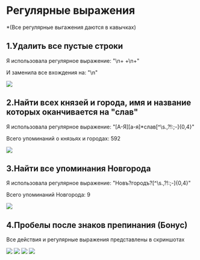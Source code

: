 # Регулярные выражения

*(Все регулярные выгажения даются в кавычках) 

## 1.Удалить все пустые строки

Я использовала регулярное выражение: "\n+ +\n+"

И заменила все вхождения на: "\n"

![](https://pp.userapi.com/c845521/v845521463/67fca/3GbQqT1yJMM.jpg)

## 2.Найти всех князей и города, имя и название которых оканчивается на "слав"

Я использовала регулярное выражение: "[А-Я][а-я]*слав[^\s.,\?!:;-]{0,4}"

Всего упоминаний о князьях и городах: 592

![](https://pp.userapi.com/c845521/v845521463/67fe8/Icka1XuIJQY.jpg)

## 3.Найти все упоминания Новгорода

Я использовала регулярное выражение: "Новъ?городъ?[^\s.,\?!:;-]{0,4}"
 
Всего упоминаний Новгорода: 9

![](https://pp.userapi.com/c845521/v845521463/67ff2/cjdR_zAqTSc.jpg)

## 4.Пробелы после знаков препинания (Бонус)

Все действия и регулярные выражения представлены в скриншотах

![](https://pp.userapi.com/c845521/v845521463/68009/6AV0s9279rM.jpg)
![](https://pp.userapi.com/c845521/v845521463/68013/RusKGWHsE1g.jpg)
![](https://pp.userapi.com/c845521/v845521463/6801d/uX9INvU-Eeo.jpg)
![](https://pp.userapi.com/c845521/v845521463/68027/XCovC6nM10g.jpg)

